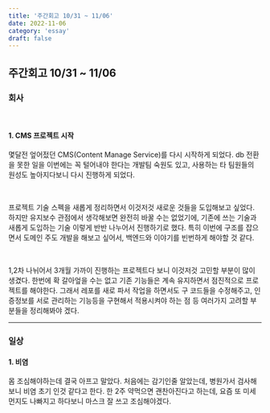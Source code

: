 ```yaml
---
title: '주간회고 10/31 ~ 11/06'
date: 2022-11-06
category: 'essay'
draft: false
---
```


## 주간회고 10/31 ~ 11/06

### 회사

<br/>

#### 1. CMS 프로젝트 시작

몇달전 엎어젔던 CMS(Content Manage Service)를 다시 시작하게 되었다. db 전환을 못한 일을 이번에는 꼭 털어내야 한다는 개발팀 숙원도 있고, 사용하는 타 팀원들의 원성도 높아지다보니 다시 진행하게 되었다.

<br/>

프로젝트 기술 스펙을 새롭게 정리하면서 이것저것 새로운 것들을 도입해보고 싶었다. 하지만 유지보수 관점에서 생각해보면 완전히 바꿀 수는 없었기에, 기존에 쓰는 기술과 새롭게 도입하는 기술 이렇게 반반 나누어서 진행하기로 했다. 특히 이번에 구조를 잡으면서 도메인 주도 개발을 해보고 싶어서, 백엔드와 이야기를 빈번하게 해야할 것 같다.

<br/>

1,2차 나뉘어서 3개월 가까이 진행하는 프로젝트다 보니 이것저것 고민할 부분이 많이 생겼다. 한번에 확 갈아엎을 수는 없고 기존 기능들은 계속 유지하면서 점진적으로 프로젝트를 해야한다. 그래서 레포를 새로 파서 작업을 하면서도 구 코드들을 수정해주고, 인증정보를 서로 관리하는 기능등을 구현해서 적용시켜야 하는 점 등 여러가지 고려할 부분들을 정리해봐야 겠다.

---

### 일상

#### 1. 비염

몸 조심해야하는데 결국 아프고 말았다. 처음에는 감기인줄 알았는데, 병원가서 검사해보니 비염 초기 인것 같다고 한다. 한 2주 약먹으면 괜찬아진다고 하는데, 요즘 또 미세먼지도 나빠지고 하다보니 마스크 잘 쓰고 조심해야겠다.
